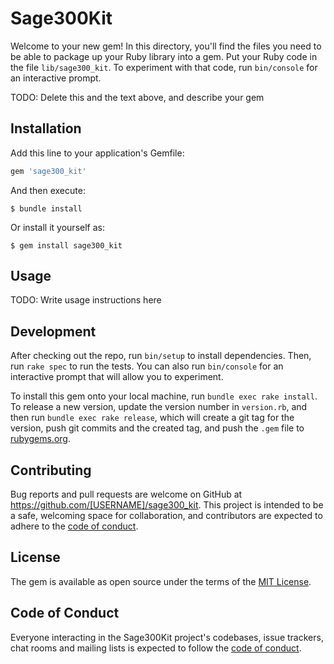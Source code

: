 # Sage300Kit

Welcome to your new gem! In this directory, you'll find the files you need to be able to package up your Ruby library into a gem. Put your Ruby code in the file `lib/sage300_kit`. To experiment with that code, run `bin/console` for an interactive prompt.

TODO: Delete this and the text above, and describe your gem

## Installation

Add this line to your application's Gemfile:

```ruby
gem 'sage300_kit'
```

And then execute:

    $ bundle install

Or install it yourself as:

    $ gem install sage300_kit

## Usage

TODO: Write usage instructions here

## Development

After checking out the repo, run `bin/setup` to install dependencies. Then, run `rake spec` to run the tests. You can also run `bin/console` for an interactive prompt that will allow you to experiment.

To install this gem onto your local machine, run `bundle exec rake install`. To release a new version, update the version number in `version.rb`, and then run `bundle exec rake release`, which will create a git tag for the version, push git commits and the created tag, and push the `.gem` file to [rubygems.org](https://rubygems.org).

## Contributing

Bug reports and pull requests are welcome on GitHub at https://github.com/[USERNAME]/sage300_kit. This project is intended to be a safe, welcoming space for collaboration, and contributors are expected to adhere to the [code of conduct](https://github.com/[USERNAME]/sage300_kit/blob/master/CODE_OF_CONDUCT.md).

## License

The gem is available as open source under the terms of the [MIT License](https://opensource.org/licenses/MIT).

## Code of Conduct

Everyone interacting in the Sage300Kit project's codebases, issue trackers, chat rooms and mailing lists is expected to follow the [code of conduct](https://github.com/[USERNAME]/sage300_kit/blob/master/CODE_OF_CONDUCT.md).

